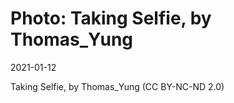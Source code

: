 # Photo: Taking Selfie, by Thomas_Yung

2021-01-12

Taking Selfie, by Thomas_Yung (CC BY-NC-ND 2.0)

